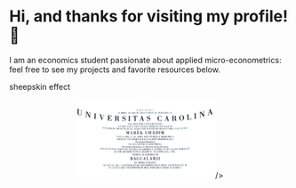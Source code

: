 # Hi, and thanks for visiting my profile! 👋 

I am an economics student passionate about applied micro-econometrics: feel free to see my projects and favorite resources below.

sheepskin effect
<p align="center">
<img src="Bc.jpg" height= 50% width="50%" <figcaption>/>
</p>


 

 






